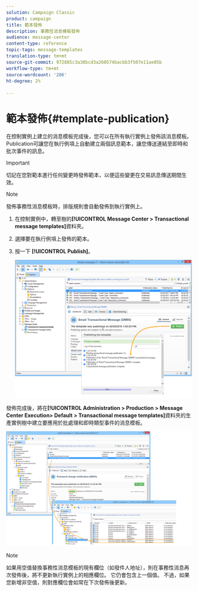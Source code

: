 ```yaml
---
solution: Campaign Classic
product: campaign
title: 範本發佈
description: 事務性消息模板發佈
audience: message-center
content-type: reference
topic-tags: message-templates
translation-type: tm+mt
source-git-commit: 972885c3a38bcd3a260574bacbb3f507e11ae05b
workflow-type: tm+mt
source-wordcount: '206'
ht-degree: 2%

---
```



# 範本發佈{#template-publication}

在控制實例上建立的消息模板完成後，您可以在所有執行實例上發佈該消息模板。 Publication可讓您在執行例項上自動建立兩個訊息範本，讓您傳送連結至即時和批次事件的訊息。

>[!IMPORTANT]
>
>切記在您對範本進行任何變更時發佈範本，以便這些變更在交易訊息傳送期間生效。

>[!NOTE]
>
>發佈事務性消息模板時，排版規則會自動發佈到執行實例上。

1. 在控制實例中，轉至樹的&#x200B;**[!UICONTROL Message Center > Transactional message templates]**&#x200B;資料夾。
1. 選擇要在執行例項上發佈的範本。
1. 按一下 **[!UICONTROL Publish]**。

   ![](assets/messagecenter_publish_model_008.png)

發佈完成後，將在&#x200B;**[!UICONTROL Administration > Production > Message Center Execution> Default > Transactional message templates]**&#x200B;資料夾的生產實例樹中建立要應用於批處理和即時類型事件的消息模板。

![](assets/messagecenter_deployed_model_001.png)

>[!NOTE]
>
>如果用空值替換事務性消息模板的現有欄位（如發件人地址），則在事務性消息再次發佈後，將不更新執行實例上的相應欄位。 它仍會包含上一個值。 不過，如果您新增非空值，則對應欄位會如常在下次發佈後更新。
